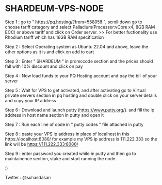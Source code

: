 # SHARDEUM-VPS-NODE


Step 1 : go to " https://pq.hosting/?from=558058 ", scroll down go to choose tariff category and select Palladium(Processor:vCore x4, 8GB RAM ECC) or above tariff and click on Order server. >> For better fuctionality use Rhodium tariff which has 16GB RAM specification

Step 2 : Select Operating system as Ubuntu 22.04 and above, leave the other options as it is and click on add to cart

Step 3 : Enter " SHARDEUM " in promocode section and the prices should fall with 10% discount and click on pay

Step 4 : Now load funds to your PQ Hosting account and pay the bill of your server

Step 5 : Wait for VPS to get activated, and after activating go to Virtual private servers section in pq hosting and double click on your server details and copy your IP address

Step 6 : Download and launch putty (https://www.putty.org/). and fill the ip address in host name section in putty and open it

Step 7 : Run each line of code in " putty codes " file attached in putty

Step 8 : paste your VPS ip address in place of localhost in this  https://localhost:8080/ 
                         for example my VPS ip address is 111.222.333 so the link will be https://111.222.333:8080/ 
                         
Step 9 : enter password you created while in putty and then go to maintainence section, stake and start running the node

:)

>>>>>>>>>>>>>>>>>>>>>>>>

Twitter : @suhasdasari
